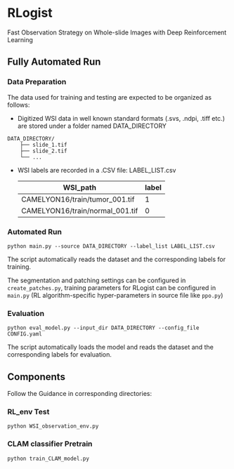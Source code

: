 # RLogist

Fast Observation Strategy on Whole-slide Images with Deep Reinforcement Learning

## Fully Automated Run

### Data Preparation

The data used for training and testing are expected to be organized as follows: 

- Digitized WSI data in well known standard formats (.svs, .ndpi, .tiff etc.) are stored under a folder named DATA_DIRECTORY 

```
DATA_DIRECTORY/
	├── slide_1.tif
	├── slide_2.tif
	└── ...
```

- WSI labels are recorded in a .CSV file: LABEL_LIST.csv

  | WSI_path                        | label |
  | ------------------------------- | ----- |
  | CAMELYON16/train/tumor_001.tif  | 1     |
  | CAMELYON16/train/normal_001.tif | 0     |

### Automated Run

```shell
python main.py --source DATA_DIRECTORY --label_list LABEL_LIST.csv
```

The script automatically reads the dataset and the corresponding labels for training. 

The segmentation and patching settings can be configured in `create_patches.py`, training parameters for RLogist can be configured in `main.py` (RL algorithm-specific hyper-parameters in source file like `ppo.py`)

### Evaluation

```shell
python eval_model.py --input_dir DATA_DIRECTORY --config_file CONFIG.yaml
```

The script automatically loads the model and reads the dataset and the corresponding labels for evaluation. 

## Components 

Follow the Guidance in corresponding directories:

### RL_env Test

```shell
python WSI_observation_env.py
```

### CLAM classifier Pretrain

```shell
python train_CLAM_model.py
```


